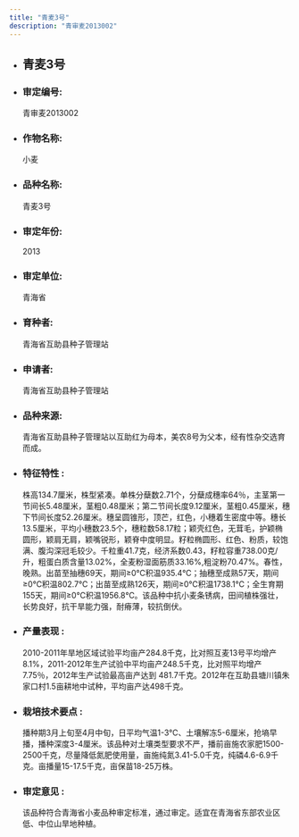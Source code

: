 ```yaml
---
title: "青麦3号"
description: "青审麦2013002"
---
```

* ## 青麦3号
* ###  审定编号:  
   青审麦2013002

*  ### 作物名称:  
   小麦

*   ###  品种名称: 
    青麦3号

*   ### 审定年份: 
    2013

*   ### 审定单位:  
    青海省

*   ### 育种者:  
    青海省互助县种子管理站

*   ### 申请者:  
    青海省互助县种子管理站

*   ### 品种来源:  
    青海省互助县种子管理站以互助红为母本，美农8号为父本，经有性杂交选育而成。

*   ### 特征特性 : 
    株高134.7厘米，株型紧凑。单株分蘖数2.71个，分蘖成穗率64％，主茎第一节间长5.48厘米，茎粗0.48厘米；第二节间长度9.12厘米，茎粗0.45厘米，穗下节间长度52.26厘米。穗呈圆锥形，顶芒，红色，小穗着生密度中等。穗长13.5厘米，平均小穗数23.5个，穗粒数58.17粒；颖壳红色，无茸毛，护颖椭圆形，颖肩无肩，颖嘴锐形，颖脊中度明显。籽粒椭圆形、红色、粉质，较饱满、腹沟深冠毛较少。千粒重41.7克，经济系数0.43，籽粒容重738.00克/升，粗蛋白质含量13.02%，全麦粉湿面筋质33.16%,粗淀粉70.47%。春性，晚熟。出苗至抽穗69天，期间≥0℃积温935.4℃；抽穗至成熟57天，期间≥0℃积温802.7℃；出苗至成熟126天，期间≥0℃积温1738.1℃；全生育期155天，期间≥0℃积温1956.8℃。该品种中抗小麦条锈病，田间植株强壮，长势良好，抗干旱能力强，耐瘠薄，较抗倒伏。

*   ### 产量表现 : 
    2010-2011年旱地区域试验平均亩产284.8千克，比对照互麦13号平均增产8.1%，2011-2012年生产试验中平均亩产248.5千克，比对照平均增产7.75％，2012年生产试验最高亩产达到 481.7千克。2012年在互助县塘川镇朱家口村1.5亩耕地中试种，平均亩产达498千克。

*   ### 栽培技术要点 : 
    播种期3月上旬至4月中旬，日平均气温1-3℃、土壤解冻5-6厘米，抢墒早播，播种深度3-4厘米。该品种对土壤类型要求不严，播前亩施农家肥1500-2500千克，尽量降低氮肥使用量，亩施纯氮3.41-5.0千克，纯磷4.6-6.9千克。亩播量15-17.5千克，亩保苗18-25万株。

*   ### 审定意见 : 
    该品种符合青海省小麦品种审定标准，通过审定。适宜在青海省东部农业区低、中位山旱地种植。
